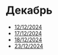 # Декабрь

* [12/12/2024](12-12-2024.md)
* [17/12/2024](17-12-2024.md)
* [18/12/2024](18-12-2024.md)
* [23/12/2024](23-12-2024.md)
